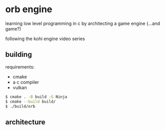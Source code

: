 # orb engine

learning low level programming in c by architecting a game engine (...and game?)

following the kohi engine video series

## building

requirements:
- cmake
- a c compiler
- vulkan

```sh
$ cmake . -B build -G Ninja
$ cmake --build build/
$ ./build/orb
```

## architecture


